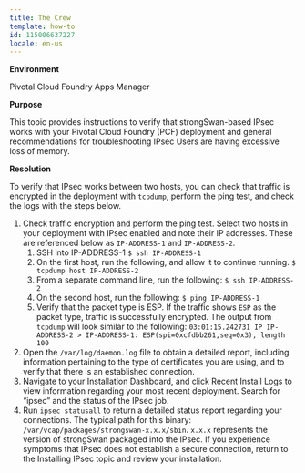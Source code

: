 ```yaml
---
title: The Crew
template: how-to
id: 115006637227
locale: en-us
---
```


**Environment**

Pivotal Cloud Foundry 
Apps Manager

**Purpose**

This topic provides instructions to verify that strongSwan-based IPsec works with your Pivotal Cloud Foundry (PCF) deployment and general recommendations for troubleshooting IPsec
Users are having excessive loss of memory.

**Resolution**

To verify that IPsec works between two hosts, you can check that traffic is encrypted in the deployment with ``tcpdump``, perform the ping test, and check the logs with the steps below.

1. Check traffic encryption and perform the ping test. Select two hosts in your deployment with IPsec enabled and note their IP addresses. These are referenced below as ``IP-ADDRESS-1`` and ``IP-ADDRESS-2``.
    1. SSH into IP-ADDRESS-1
``$ ssh IP-ADDRESS-1``
    2. On the first host, run the following, and allow it to continue running.
``$ tcpdump host IP-ADDRESS-2``
    3. From a separate command line, run the following:
``$ ssh IP-ADDRESS-2``
    4. On the second host, run the following:
``$ ping IP-ADDRESS-1``
    5. Verify that the packet type is ESP. If the traffic shows ``ESP`` as the packet type, traffic is successfully encrypted. The output from ``tcpdump`` will look similar to the following:
``03:01:15.242731 IP IP-ADDRESS-2 > IP-ADDRESS-1: ESP(spi=0xcfdbb261,seq=0x3), length 100``
2. Open the ``/var/log/daemon.log`` file to obtain a detailed report, including information pertaining to the type of certificates you are using, and to verify that there is an established connection.
3. Navigate to your Installation Dashboard, and click Recent Install Logs to view information regarding your most recent deployment. Search for “ipsec” and the status of the IPsec job.
4. Run ```ipsec statusall``` to return a detailed status report regarding your connections. The typical path for this binary: ``/var/vcap/packages/strongswan-x.x.x/sbin``. ``x.x.x`` represents the version of strongSwan packaged into the IPsec.
If you experience symptoms that IPsec does not establish a secure connection, return to the Installing IPsec topic and review your installation.
